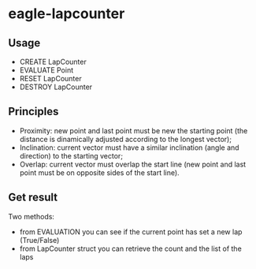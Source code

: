 # eagle-lapcounter

## Usage
- CREATE LapCounter
- EVALUATE Point
- RESET LapCounter
- DESTROY LapCounter

## Principles
- Proximity: new point and last point must be new the starting point (the distance is dinamically adjusted according to the longest vector);
- Inclination: current vector must have a similar inclination (angle and direction) to the starting vector;
- Overlap: current vector must overlap the start line (new point and last point must be on opposite sides of the start line).

## Get result
Two methods:
- from EVALUATION you can see if the current point has set a new lap (True/False)
- from LapCounter struct you can retrieve the count and the list of the laps
